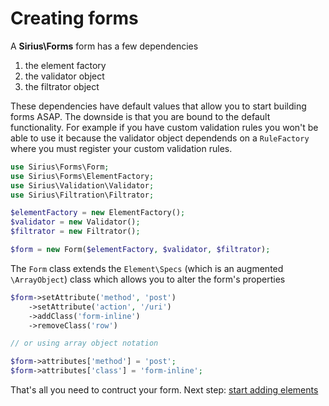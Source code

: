 # Creating forms

A **Sirius\Forms** form has a few dependencies

1. the element factory
2. the validator object
3. the filtrator object

These dependencies have default values that allow you to start building forms ASAP. The downside is that you are bound to the default functionality. For example if you have custom validation rules you won't be able to use it because the validator object dependends on a `RuleFactory` where you must register your custom validation rules.

```php
use Sirius\Forms\Form;
use Sirius\Forms\ElementFactory;
use Sirius\Validation\Validator;
use Sirius\Filtration\Filtrator;

$elementFactory = new ElementFactory();
$validator = new Validator();
$filtrator = new Filtrator();

$form = new Form($elementFactory, $validator, $filtrator);
```

The `Form` class extends the `Element\Specs` (which is an augmented `\ArrayObject`) class which allows you to alter the form's properties

```php
$form->setAttribute('method', 'post')
	->setAttribute('action', '/uri')
	->addClass('form-inline')
	->removeClass('row')

// or using array object notation

$form->attributes['method'] = 'post';
$form->attributes['class'] = 'form-inline';
```

That's all you need to contruct your form. Next step: [start adding elements](02_Add_elements_to_your_form.md)
